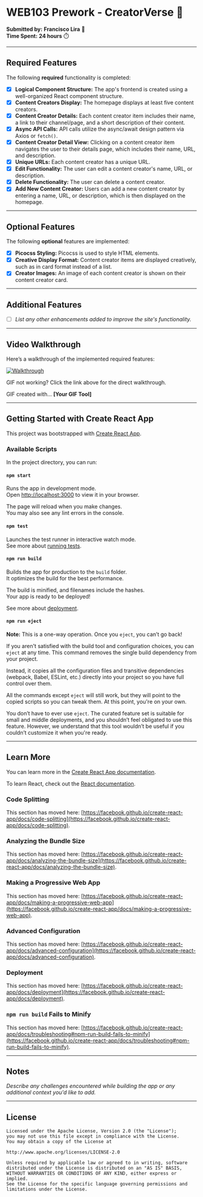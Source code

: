 # WEB103 Prework - **CreatorVerse** 🎨

**Submitted by:** **Francisco Lira** 📝  
**Time Spent:** **24 hours** ⏱️

---

## Required Features

The following **required** functionality is completed:

- [x] **Logical Component Structure:** The app's frontend is created using a well-organized React component structure.
- [x] **Content Creators Display:** The homepage displays at least five content creators.
- [x] **Content Creator Details:** Each content creator item includes their name, a link to their channel/page, and a short description of their content.
- [x] **Async API Calls:** API calls utilize the async/await design pattern via Axios or `fetch()`.
- [x] **Content Creator Detail View:** Clicking on a content creator item navigates the user to their details page, which includes their name, URL, and description.
- [x] **Unique URLs:** Each content creator has a unique URL.
- [x] **Edit Functionality:** The user can edit a content creator's name, URL, or description.
- [x] **Delete Functionality:** The user can delete a content creator.
- [x] **Add New Content Creator:** Users can add a new content creator by entering a name, URL, or description, which is then displayed on the homepage.

---

## Optional Features

The following **optional** features are implemented:

- [x] **Picocss Styling:** Picocss is used to style HTML elements.
- [x] **Creative Display Format:** Content creator items are displayed creatively, such as in card format instead of a list.
- [x] **Creator Images:** An image of each content creator is shown on their content creator card.

---

## Additional Features

* [ ] *List any other enhancements added to improve the site's functionality.*

---

## Video Walkthrough

Here’s a walkthrough of the implemented required features:

[![Walkthrough](https://imgur.com/gallery/prework-advance-web-tDPYKtI)](https://imgur.com/gallery/prework-advance-web-tDPYKtI)

GIF not working? Click the link above for the direct walkthrough.

<!-- Replace this with whatever GIF tool you used! -->
GIF created with... **[Your GIF Tool]**  
<!-- Recommended tools:
[Kap](https://getkap.co/) for macOS
[ScreenToGif](https://www.screentogif.com/) for Windows
[peek](https://github.com/phw/peek) for Linux. -->

---

## Getting Started with Create React App

This project was bootstrapped with [Create React App](https://github.com/facebook/create-react-app).

### Available Scripts

In the project directory, you can run:

#### `npm start`
Runs the app in development mode.\
Open [http://localhost:3000](http://localhost:3000) to view it in your browser.

The page will reload when you make changes.\
You may also see any lint errors in the console.

#### `npm test`
Launches the test runner in interactive watch mode.\
See more about [running tests](https://facebook.github.io/create-react-app/docs/running-tests).

#### `npm run build`
Builds the app for production to the `build` folder.\
It optimizes the build for the best performance.

The build is minified, and filenames include the hashes.\
Your app is ready to be deployed!

See more about [deployment](https://facebook.github.io/create-react-app/docs/deployment).

#### `npm run eject`
**Note:** This is a one-way operation. Once you `eject`, you can’t go back!

If you aren't satisfied with the build tool and configuration choices, you can `eject` at any time. This command removes the single build dependency from your project.

Instead, it copies all the configuration files and transitive dependencies (webpack, Babel, ESLint, etc.) directly into your project so you have full control over them.

All the commands except `eject` will still work, but they will point to the copied scripts so you can tweak them. At this point, you're on your own.

You don’t have to ever use `eject`. The curated feature set is suitable for small and middle deployments, and you shouldn’t feel obligated to use this feature. However, we understand that this tool wouldn’t be useful if you couldn’t customize it when you're ready.

---

## Learn More

You can learn more in the [Create React App documentation](https://facebook.github.io/create-react-app/docs/getting-started).

To learn React, check out the [React documentation](https://reactjs.org/).

### Code Splitting

This section has moved here: [https://facebook.github.io/create-react-app/docs/code-splitting](https://facebook.github.io/create-react-app/docs/code-splitting).

### Analyzing the Bundle Size

This section has moved here: [https://facebook.github.io/create-react-app/docs/analyzing-the-bundle-size](https://facebook.github.io/create-react-app/docs/analyzing-the-bundle-size).

### Making a Progressive Web App

This section has moved here: [https://facebook.github.io/create-react-app/docs/making-a-progressive-web-app](https://facebook.github.io/create-react-app/docs/making-a-progressive-web-app).

### Advanced Configuration

This section has moved here: [https://facebook.github.io/create-react-app/docs/advanced-configuration](https://facebook.github.io/create-react-app/docs/advanced-configuration).

### Deployment

This section has moved here: [https://facebook.github.io/create-react-app/docs/deployment](https://facebook.github.io/create-react-app/docs/deployment).

### `npm run build` Fails to Minify

This section has moved here: [https://facebook.github.io/create-react-app/docs/troubleshooting#npm-run-build-fails-to-minify](https://facebook.github.io/create-react-app/docs/troubleshooting#npm-run-build-fails-to-minify).

---

## Notes

*Describe any challenges encountered while building the app or any additional context you'd like to add.*

---

## License

```text
Licensed under the Apache License, Version 2.0 (the "License");
you may not use this file except in compliance with the License.
You may obtain a copy of the License at

http://www.apache.org/licenses/LICENSE-2.0

Unless required by applicable law or agreed to in writing, software
distributed under the License is distributed on an "AS IS" BASIS,
WITHOUT WARRANTIES OR CONDITIONS OF ANY KIND, either express or implied.
See the License for the specific language governing permissions and
limitations under the License.
